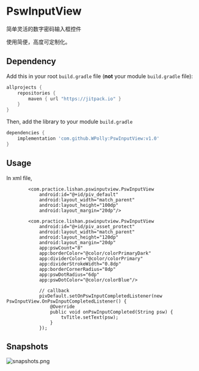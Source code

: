 # PswInputView
简单灵活的数字密码输入框控件

使用简便，高度可定制化。
## Dependency

Add this in your root `build.gradle` file (**not** your module `build.gradle` file):

```gradle
allprojects {
	repositories {
        maven { url "https://jitpack.io" }
    }
}
```

Then, add the library to your module `build.gradle`
```gradle
dependencies {
    implementation 'com.github.WPolly:PswInputView:v1.0'
}
```

## Usage

In xml file,
```
        <com.practice.lishan.pswinputview.PswInputView
            android:id="@+id/piv_default"
            android:layout_width="match_parent"
            android:layout_height="100dp"
            android:layout_margin="20dp"/>
    
        <com.practice.lishan.pswinputview.PswInputView
            android:id="@+id/piv_asset_protect"
            android:layout_width="match_parent"
            android:layout_height="120dp"
            android:layout_margin="20dp"
            app:pswCount="8"
            app:borderColor="@color/colorPrimaryDark"
            app:dividerColor="@color/colorPrimary"
            app:dividerStrokeWidth="0.8dp"
            app:borderCornerRadius="8dp"
            app:pswDotRadius="6dp"
            app:pswDotColor="@color/colorBlue"/>
            
            // callback 
            pivDefault.setOnPswInputCompletedListener(new PswInputView.OnPswInputCompletedListener() {
                @Override
                public void onPswInputCompleted(String psw) {
                    tvTitle.setText(psw);
                }
            });
 ```

## Snapshots

![snapshots.png](https://github.com/WPolly/PswInputView/blob/master/imges/snapshots.png)
